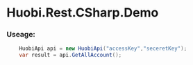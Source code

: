 # Huobi.Rest.CSharp.Demo
 

### Useage:
```csharp
    HuobiApi api = new HuobiApi("accessKey","seceretKey");
    var result = api.GetAllAccount();
```

